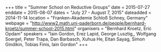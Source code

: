 +++
title = "Summer School on Reductive Groups"
date = 2015-07-27
enddate = 2015-08-07
dates = "July 27 - August 7, 2015"
dateadded = 2014-11-14
location = "Franken-Akademie Schloß Schney, Germany"
webpage = "http://www2.math.uni-paderborn.de/people/bernhard-kroetz/summer-school-2015.html"
organisers = "Bernhard Kroetz, Eric Opdam"
speakers = "Iain Gordon, Erez Lapid, George Lusztig,, Wolfgang Soergel, Peter Trapa, Dan Barbasch, Xuhua He, Eitan Sayag,        Simon Gindikin, Tobias Finis, Iain Gordon"
+++
